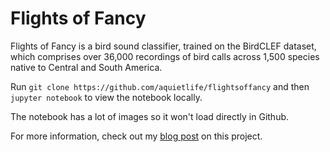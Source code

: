 # Flights of Fancy

Flights of Fancy is a bird sound classifier, trained on the BirdCLEF dataset, which comprises over 36,000 recordings of bird calls across 1,500 species native to Central and South America.

Run `git clone https://github.com/aquietlife/flightsoffancy` and then `jupyter notebook` to view the notebook locally.

The notebook has a lot of images so it won't load directly in Github.

For more information, check out my [blog post](http://aquiet.life/software/flightsoffancy) on this project.
